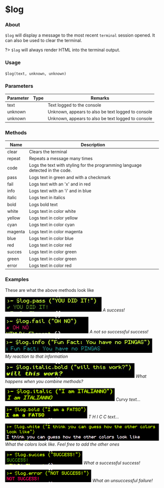 # $log

### About

`$log` will display a message to the most recent `terminal` session opened. It can also be used to clear the terminal.

?> `$log` will always render HTML into the terminal output.


### Usage

`$log(text, unknown, unknown)`

### Parameters

| Parameter | Type | Remarks                                            |
|-----------|------|----------------------------------------------------|
| text      |      | Text logged to the console                         |
| unknown   |      | Unknown, appears to also be text logged to console |
| unknown   |      | Unknown, appears to also be text logged to console |


### Methods

| Name    | Description                                                                   |
|---------|-------------------------------------------------------------------------------|
| clear   | Clears the terminal                                                           |
| repeat  | Repeats a message many times                                                  |
| code    | Logs the text with styling for the programming language detected in the code. |
| pass    | Logs text in green and with a checkmark                                       |
| fail    | Logs text with an 'x' and in red                                              |
| info    | Logs text with an 'i' and in blue                                             |
| italic  | Logs text in italics                                                          |
| bold    | Logs bold text                                                                |
| white   | Logs text in color white                                                      |
| yellow  | Logs text in color yellow                                                     |
| cyan    | Logs text in color cyan                                                       |
| magenta | Logs text in color magenta                                                    |
| blue    | Logs text in color blue                                                       |
| red     | Logs text in color red                                                        |
| succes  | Logs text in color green                                                      |
| green   | Logs text in color green                                                      |
| error   | Logs text in color red                                                        |


### Examples 
These are what the above methods look like

![](/docs/assets/logPass.png)
*A success!*

![](/docs/assets/logFail.png)
*A not so successful success!*

![](/docs/assets/logInfo.png)
*My reaction to that information*

![](/docs/assets/logCombination.png)
*What happens when you combine methods?*

![](/docs/assets/logItalic.png)
*Curvy text...*

![](/docs/assets/logBold.png)
*T H I C C text...*

![](/docs/assets/logWhite.png)
*What the colors look like. Feel free to add the other ones*

![](/docs/assets/SUCCESS.png)
*What a successful success!*

![](/docs/assets/NOTSUCCESS.png)
*What an unsuccessful failure!*